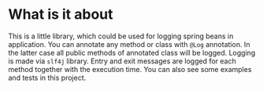 # What is it about
This is a little library, which could be used for logging spring beans in application. You can annotate any method or class with ```@Log``` annotation. In the latter case all public methods of annotated class will be logged. Logging is made via ```slf4j``` library. Entry and exit messages are logged for each method together with the execution time. You can also see some examples and tests in this project.
